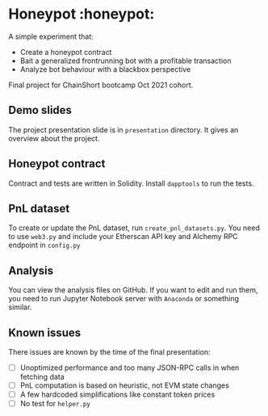 # Honeypot :honeypot:

A simple experiment that:
- Create a honeypot contract
- Bait a generalized frontrunning bot with a profitable transaction
- Analyze bot behaviour with a blackbox perspective 

Final project for ChainShort bootcamp Oct 2021 cohort. 

## Demo slides
The project presentation slide is in `presentation` directory. It gives an
overview about the project.

## Honeypot contract
Contract and tests are written in Solidity. Install `dapptools` to run the
tests.

## PnL dataset
To create or update the PnL dataset, run `create_pnl_datasets.py`. You need to
use `web3.py` and include your Etherscan API key and Alchemy RPC endpoint in
`config.py`

## Analysis
You can view the analysis files on GitHub. If you want to edit and run them, you
need to run Jupyter Notebook server with `Anaconda` or something similar.

## Known issues
There issues are known by the time of the final presentation:
- [ ] Unoptimized performance and too many JSON-RPC calls in when fetching data
- [ ] PnL computation is based on heuristic, not EVM state changes
- [ ] A few hardcoded simplifications like constant token prices
- [ ] No test for `helper.py`

